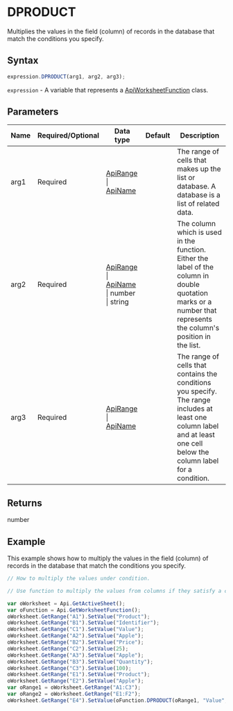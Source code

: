 # DPRODUCT

Multiplies the values in the field (column) of records in the database that match the conditions you specify.

## Syntax

```javascript
expression.DPRODUCT(arg1, arg2, arg3);
```

`expression` - A variable that represents a [ApiWorksheetFunction](../ApiWorksheetFunction.md) class.

## Parameters

| **Name** | **Required/Optional** | **Data type** | **Default** | **Description** |
| ------------- | ------------- | ------------- | ------------- | ------------- |
| arg1 | Required | [ApiRange](../../ApiRange/ApiRange.md) \| [ApiName](../../ApiName/ApiName.md) |  | The range of cells that makes up the list or database. A database is a list of related data. |
| arg2 | Required | [ApiRange](../../ApiRange/ApiRange.md) \| [ApiName](../../ApiName/ApiName.md) \| number \| string |  | The column which is used in the function. Either the label of the column in double quotation marks or a number that represents the column's position in the list. |
| arg3 | Required | [ApiRange](../../ApiRange/ApiRange.md) \| [ApiName](../../ApiName/ApiName.md) |  | The range of cells that contains the conditions you specify. The range includes at least one column label and at least one cell below the column label for a condition. |

## Returns

number

## Example

This example shows how to multiply the values in the field (column) of records in the database that match the conditions you specify.

```javascript editor-xlsx
// How to multiply the values under condition.

// Use function to multiply the values from columns if they satisfy a condition.

var oWorksheet = Api.GetActiveSheet();
var oFunction = Api.GetWorksheetFunction();
oWorksheet.GetRange("A1").SetValue("Product");
oWorksheet.GetRange("B1").SetValue("Identifier");
oWorksheet.GetRange("C1").SetValue("Value");
oWorksheet.GetRange("A2").SetValue("Apple");
oWorksheet.GetRange("B2").SetValue("Price");
oWorksheet.GetRange("C2").SetValue(25);
oWorksheet.GetRange("A3").SetValue("Apple");
oWorksheet.GetRange("B3").SetValue("Quantity");
oWorksheet.GetRange("C3").SetValue(100);
oWorksheet.GetRange("E1").SetValue("Product");
oWorksheet.GetRange("E2").SetValue("Apple");
var oRange1 = oWorksheet.GetRange("A1:C3");
var oRange2 = oWorksheet.GetRange("E1:F2");
oWorksheet.GetRange("E4").SetValue(oFunction.DPRODUCT(oRange1, "Value", oRange2));
```
